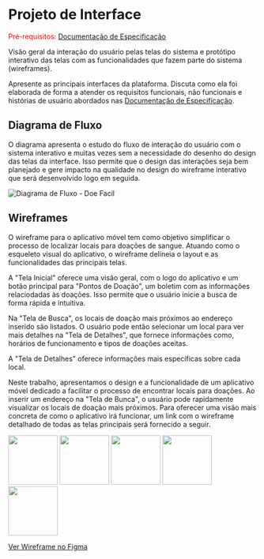 
# Projeto de Interface

<span style="color:red">Pré-requisitos: <a href="2-Especificação do Projeto.md"> Documentação de Especificação</a></span>

Visão geral da interação do usuário pelas telas do sistema e protótipo interativo das telas com as funcionalidades que fazem parte do sistema (wireframes).

 Apresente as principais interfaces da plataforma. Discuta como ela foi elaborada de forma a atender os requisitos funcionais, não funcionais e histórias de usuário abordados nas <a href="2-Especificação do Projeto.md"> Documentação de Especificação</a>.

## Diagrama de Fluxo

O diagrama apresenta o estudo do fluxo de interação do usuário com o sistema interativo e  muitas vezes sem a necessidade do desenho do design das telas da interface. Isso permite que o design das interações seja bem planejado e gere impacto na qualidade no design do wireframe interativo que será desenvolvido logo em seguida.

![Diagrama de Fluxo - Doe Facil](https://github.com/ICEI-PUC-Minas-PMV-ADS/Doe-Facil/assets/83494301/42cff400-3d50-4c3a-9b28-14dcd03b85d3)


## Wireframes

O wireframe para o aplicativo móvel tem como objetivo simplificar o processo de localizar locais para doações de sangue. Atuando como o esqueleto visual do aplicativo, o wireframe delineia o layout e as funcionalidades das principais telas.

A "Tela Inicial" oferece uma visão geral, com o logo do aplicativo e um botão principal para "Pontos de Doação", um boletim com as informações relaciodadas às doações. Isso permite que o usuário inicie a busca de forma rápida e intuitiva.

Na "Tela de Busca", os locais de doação mais próximos ao endereço inserido são listados. O usuário pode então selecionar um local para ver mais detalhes na "Tela de Detalhes", que fornece informações como, horários de funcionamento e tipos de doações aceitas.

A "Tela de Detalhes" oferece informações mais específicas sobre cada local.

Neste trabalho, apresentamos o design e a funcionalidade de um aplicativo móvel dedicado a facilitar o processo de encontrar locais para doações. Ao inserir um endereço na "Tela de Bunca", o usuário pode rapidamente visualizar os locais de doação mais próximos. Para oferecer uma visão mais concreta de como o aplicativo irá funcionar, um link com o wireframe detalhado de todas as telas principais será fornecido a seguir.

<p float="left">
  <img src="https://github.com/ICEI-PUC-Minas-PMV-ADS/Doe-Facil/assets/54285614/93cfef55-6982-4153-8d70-aa8a37c7d0c6" width="100" />
  <img src="https://github.com/ICEI-PUC-Minas-PMV-ADS/Doe-Facil/assets/54285614/2683fff4-d2d3-46cc-a107-ba6feea02d26" width="100" /> 
  <img src="https://github.com/ICEI-PUC-Minas-PMV-ADS/Doe-Facil/assets/54285614/b32ba005-25f8-447f-9332-6f593ca2fb14" width="100" />
  <img src="https://github.com/ICEI-PUC-Minas-PMV-ADS/Doe-Facil/assets/54285614/3ac6388a-c132-4faa-8077-aa10ed7422e7" width="100" />
  <img src="https://github.com/ICEI-PUC-Minas-PMV-ADS/Doe-Facil/assets/54285614/f1374a5f-dd17-4743-9868-c132d5c89528" width="100" />
</p>

[Ver Wireframe no Figma](https://www.figma.com/proto/ayFGk3K3zU8JpS4x3daFPa/Doe-F%C3%A1cil?page-id=0%3A1&type=design&node-id=1-191&viewport=-171%2C578%2C0.5&t=9WVyUNJxGYlCKk5K-1&scaling=scale-down&starting-point-node-id=1%3A31&mode=design)

 

